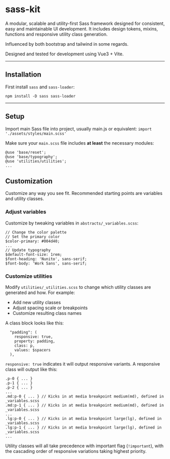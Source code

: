 # sass-kit

A modular, scalable and utility-first Sass framework designed for consistent, easy and maintainable UI development. It includes design tokens, mixins, functions and responsive utility class generation. 

Influenced by both bootstrap and tailwind in some regards.

Designed and tested for development using Vue3 + Vite.

---

## Installation

First install `sass` and `sass-loader`:

`npm install -D sass sass-loader`

---

## Setup

Import main Sass file into project, usually main.js or equivalent:
`import './assets/styles/main.scss'`

Make sure your `main.scss` file includes **at least** the necessary modules:
```
@use 'base/reset';
@use 'base/typography';
@use 'utilities/utilities';
...
```

## Customization
Customize any way you see fit. Recommended starting points are variables and utility classes.

### Adjust variables

Customize by tweaking variables in  `abstracts/_variables.scss`:
```
// Change the color palette
// Set the primary color
$color-primary: #004d40;
... 
// Update typography
$default-font-size: 1rem;
$font-heading: 'Nunito', sans-serif;
$font-body: 'Work Sans', sans-serif;
```

### Customize utilities

Modify `utilities/_utilities.scss` to change which utility classes are generated and how. For example:
  - Add new utility classes
  - Adjust spacing scale or breakpoints
  - Customize resulting class names

A class block looks like this:
```
  "padding": (
    responsive: true,
    property: padding,
    class: p,
    values: $spacers
  ),
```
`responsive: true` indicates it will output responsive variants. A responsive class will output like this:
```
.p-0 { ... }
.p-1 { ... }
.p-2 { ... }
...
.md:p-0 { ... } // Kicks in at media breakpoint medium(md), defined in _variables.scss
.md:p-1 { ... } // Kicks in at media breakpoint medium(md), defined in _variables.scss
...
.lg:p-0 { ... } // Kicks in at media breakpoint large(lg), defined in _variables.scss
.lg:p-1 { ... } // Kicks in at media breakpoint large(lg), defined in _variables.scss
...
```

Utility classes will all take precedence with important flag (`!important`), with the cascading order of responsive variations taking highest priority.